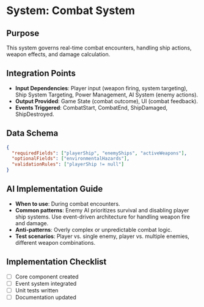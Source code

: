 # System: Combat System
## Purpose
This system governs real-time combat encounters, handling ship actions, weapon effects, and damage calculation.

## Integration Points
- **Input Dependencies**: Player input (weapon firing, system targeting), Ship System Targeting, Power Management, AI System (enemy actions).
- **Output Provided**: Game State (combat outcome), UI (combat feedback).
- **Events Triggered**: CombatStart, CombatEnd, ShipDamaged, ShipDestroyed.

## Data Schema
```json
{
  "requiredFields": ["playerShip", "enemyShips", "activeWeapons"],
  "optionalFields": ["environmentalHazards"],
  "validationRules": ["playerShip != null"]
}
```

## AI Implementation Guide
- **When to use**: During combat encounters.
- **Common patterns**: Enemy AI prioritizes survival and disabling player ship systems.  Use event-driven architecture for handling weapon fire and damage.
- **Anti-patterns**: Overly complex or unpredictable combat logic.
- **Test scenarios**: Player vs. single enemy, player vs. multiple enemies, different weapon combinations.

## Implementation Checklist
- [ ] Core component created
- [ ] Event system integrated
- [ ] Unit tests written
- [ ] Documentation updated